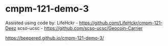 # cmpm-121-demo-3

Assisted using code by:
LifeHckr - https://github.com/LifeHckr/cmpm-121-Deez
scso-ucsc - https://github.com/scso-ucsc/Geocoin-Carrier

https://beepered.github.io/cmpm-121-demo-3/
